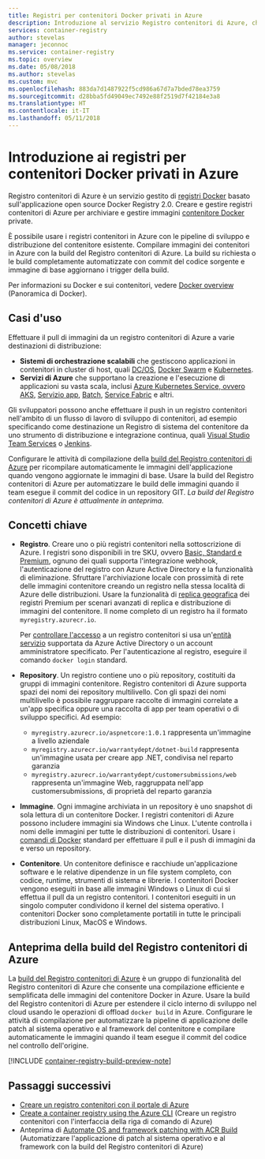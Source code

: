 ```yaml
---
title: Registri per contenitori Docker privati in Azure
description: Introduzione al servizio Registro contenitori di Azure, che offre registri Docker privati, gestiti e basati sul cloud.
services: container-registry
author: stevelas
manager: jeconnoc
ms.service: container-registry
ms.topic: overview
ms.date: 05/08/2018
ms.author: stevelas
ms.custom: mvc
ms.openlocfilehash: 883da7d1487922f5cd986a67d7a7bded78ea3759
ms.sourcegitcommit: d28bba5fd49049ec7492e88f2519d7f42184e3a8
ms.translationtype: HT
ms.contentlocale: it-IT
ms.lasthandoff: 05/11/2018
---
```

# <a name="introduction-to-private-docker-container-registries-in-azure"></a>Introduzione ai registri per contenitori Docker privati in Azure

Registro contenitori di Azure è un servizio gestito di [registri Docker](https://docs.docker.com/registry/) basato sull'applicazione open source Docker Registry 2.0. Creare e gestire registri contenitori di Azure per archiviare e gestire immagini [contenitore Docker](https://www.docker.com/what-docker) private.

È possibile usare i registri contenitori in Azure con le pipeline di sviluppo e distribuzione del contenitore esistente. Compilare immagini dei contenitori in Azure con la build del Registro contenitori di Azure. La build su richiesta o le build completamente automatizzate con commit del codice sorgente e immagine di base aggiornano i trigger della build.

Per informazioni su Docker e sui contenitori, vedere [Docker overview](https://docs.docker.com/engine/docker-overview/) (Panoramica di Docker).

## <a name="use-cases"></a>Casi d'uso

Effettuare il pull di immagini da un registro contenitori di Azure a varie destinazioni di distribuzione:

* **Sistemi di orchestrazione scalabili** che gestiscono applicazioni in contenitori in cluster di host, quali [DC/OS](https://docs.mesosphere.com/), [Docker Swarm](https://docs.docker.com/swarm/) e [Kubernetes](http://kubernetes.io/docs/).
* **Servizi di Azure** che supportano la creazione e l'esecuzione di applicazioni su vasta scala, inclusi [Azure Kubernetes Service, ovvero AKS](../aks/index.yml), [Servizio app](/app-service/index.md), [Batch](../batch/index.yml), [Service Fabric](/azure/service-fabric/) e altri.

Gli sviluppatori possono anche effettuare il push in un registro contenitori nell'ambito di un flusso di lavoro di sviluppo di contenitori, ad esempio specificando come destinazione un Registro di sistema del contenitore da uno strumento di distribuzione e integrazione continua, quali [Visual Studio Team Services](https://www.visualstudio.com/docs/overview) o [Jenkins](https://jenkins.io/).

Configurare le attività di compilazione della [build del Registro contenitori di Azure](#azure-container-registry-build) per ricompilare automaticamente le immagini dell'applicazione quando vengono aggiornate le immagini di base. Usare la build del Registro contenitori di Azure per automatizzare le build delle immagini quando il team esegue il commit del codice in un repository GIT. *La build del Registro contenitori di Azure è attualmente in anteprima.*

## <a name="key-concepts"></a>Concetti chiave

* **Registro**. Creare uno o più registri contenitori nella sottoscrizione di Azure. I registri sono disponibili in tre SKU, ovvero [Basic, Standard e Premium](container-registry-skus.md), ognuno dei quali supporta l'integrazione webhook, l'autenticazione del registro con Azure Active Directory e la funzionalità di eliminazione. Sfruttare l'archiviazione locale con prossimità di rete delle immagini contenitore creando un registro nella stessa località di Azure delle distribuzioni. Usare la funzionalità di [replica geografica](container-registry-geo-replication.md) dei registri Premium per scenari avanzati di replica e distribuzione di immagini del contenitore. Il nome completo di un registro ha il formato `myregistry.azurecr.io`.

  Per [controllare l'accesso](container-registry-authentication.md) a un registro contenitori si usa un'[entità servizio](../active-directory/active-directory-application-objects.md) supportata da Azure Active Directory o un account amministratore specificato. Per l'autenticazione al registro, eseguire il comando `docker login` standard.

* **Repository**. Un registro contiene uno o più repository, costituiti da gruppi di immagini contenitore. Registro contenitori di Azure supporta spazi dei nomi dei repository multilivello. Con gli spazi dei nomi multilivello è possibile raggruppare raccolte di immagini correlate a un'app specifica oppure una raccolta di app per team operativi o di sviluppo specifici. Ad esempio: 

  * `myregistry.azurecr.io/aspnetcore:1.0.1` rappresenta un'immagine a livello aziendale
  * `myregistry.azurecr.io/warrantydept/dotnet-build` rappresenta un'immagine usata per creare app .NET, condivisa nel reparto garanzia
  * `myregistry.azurecr.io/warrantydept/customersubmissions/web` rappresenta un'immagine Web, raggruppata nell'app customersubmissions, di proprietà del reparto garanzia

* **Immagine**. Ogni immagine archiviata in un repository è uno snapshot di sola lettura di un contenitore Docker. I registri contenitori di Azure possono includere immagini sia Windows che Linux. L'utente controlla i nomi delle immagini per tutte le distribuzioni di contenitori. Usare i [comandi di Docker](https://docs.docker.com/engine/reference/commandline/) standard per effettuare il pull e il push di immagini da e verso un repository.

* **Contenitore**. Un contenitore definisce e racchiude un'applicazione software e le relative dipendenze in un file system completo, con codice, runtime, strumenti di sistema e librerie. I contenitori Docker vengono eseguiti in base alle immagini Windows o Linux di cui si effettua il pull da un registro contenitori. I contenitori eseguiti in un singolo computer condividono il kernel del sistema operativo. I contenitori Docker sono completamente portatili in tutte le principali distribuzioni Linux, MacOS e Windows.

## <a name="azure-container-registry-build-preview"></a>Anteprima della build del Registro contenitori di Azure

La [build del Registro contenitori di Azure](container-registry-build-overview.md) è un gruppo di funzionalità del Registro contenitori di Azure che consente una compilazione efficiente e semplificata delle immagini del contenitore Docker in Azure. Usare la build del Registro contenitori di Azure per estendere il ciclo interno di sviluppo nel cloud usando le operazioni di offload `docker build` in Azure. Configurare le attività di compilazione per automatizzare la pipeline di applicazione delle patch al sistema operativo e al framework del contenitore e compilare automaticamente le immagini quando il team esegue il commit del codice nel controllo dell'origine.

[!INCLUDE [container-registry-build-preview-note](../../includes/container-registry-build-preview-note.md)]

## <a name="next-steps"></a>Passaggi successivi

* [Creare un registro contenitori con il portale di Azure](container-registry-get-started-portal.md)
* [Create a container registry using the Azure CLI](container-registry-get-started-azure-cli.md) (Creare un registro contenitori con l'interfaccia della riga di comando di Azure)
* Anteprima di [Automate OS and framework patching with ACR Build](container-registry-build-overview.md) (Automatizzare l'applicazione di patch al sistema operativo e al framework con la build del Registro contenitori di Azure)
